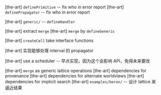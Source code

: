 [the-art] `definePrimitive` -- fix who in error report
[the-art] `definePropagator` -- fix who in error report

[the-art] `generic/` -- `defineHandler`

[the-art] extract `merge`
[the-art] `merge` by `defineGeneric`

[the-art] `createCell` take interface functions

[the-art] 实现能够处理 interval 的 propagator

[the-art] use a scheduler -- 早点实现，因为这个会影响 API，免得未来要改

[the-art] `merge` as generic lattice operations
[the-art] dependencies for provenance
[the-art] dependencies for alternate worldviews
[the-art] dependencies for implicit search
[the-art] `examples/heron/` -- 设计 lattice 来逼近结果
